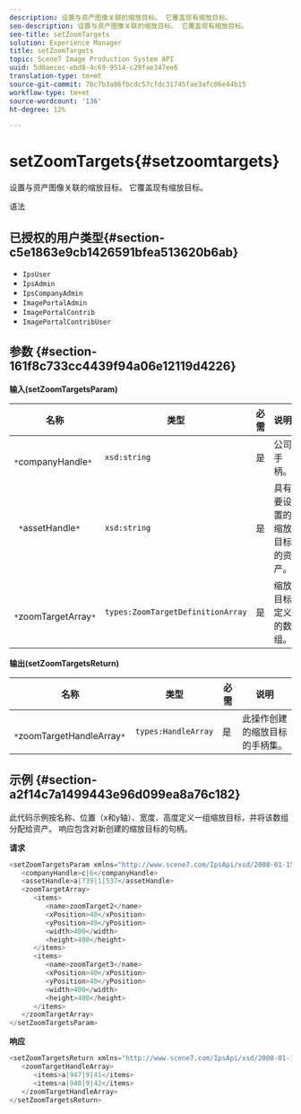 ```yaml
---
description: 设置与资产图像关联的缩放目标。 它覆盖现有缩放目标。
seo-description: 设置与资产图像关联的缩放目标。 它覆盖现有缩放目标。
seo-title: setZoomTargets
solution: Experience Manager
title: setZoomTargets
topic: Scene7 Image Production System API
uuid: 5d0aecec-ebd8-4c69-9514-c29fae347ee6
translation-type: tm+mt
source-git-commit: 7bc7b3a86fbcdc57cfdc31745fae3afc06e44b15
workflow-type: tm+mt
source-wordcount: '136'
ht-degree: 12%

---
```



# setZoomTargets{#setzoomtargets}

设置与资产图像关联的缩放目标。 它覆盖现有缩放目标。

语法

## 已授权的用户类型{#section-c5e1863e9cb1426591bfea513620b6ab}

* `IpsUser`
* `IpsAdmin`
* `IpsCompanyAdmin`
* `ImagePortalAdmin`
* `ImagePortalContrib`
* `ImagePortalContribUser`

## 参数 {#section-161f8c733cc4439f94a06e12119d4226}

**输入(setZoomTargetsParam)**

| 名称 | 类型 | 必需 | 说明 |
|---|---|---|---|
| ` *`companyHandle`*` | `xsd:string` | 是 | 公司手柄。 |
| ` *`assetHandle`*` | `xsd:string` | 是 | 具有要设置的缩放目标的资产。 |
| ` *`zoomTargetArray`*` | `types:ZoomTargetDefinitionArray` | 是 | 缩放目标定义的数组。 |

**输出(setZoomTargetsReturn)**

| 名称 | 类型 | 必需 | 说明 |
|---|---|---|---|
| ` *`zoomTargetHandleArray`*` | `types:HandleArray` | 是 | 此操作创建的缩放目标的手柄集。 |

## 示例 {#section-a2f14c7a1499443e96d099ea8a76c182}

此代码示例按名称、位置（x和y轴）、宽度、高度定义一组缩放目标，并将该数组分配给资产。 响应包含对新创建的缩放目标的句柄。

**请求**

```java
<setZoomTargetsParam xmlns="http://www.scene7.com/IpsApi/xsd/2008-01-15">
   <companyHandle>c|6</companyHandle>
   <assetHandle>a|739|1|537</assetHandle>
   <zoomTargetArray>
      <items>
         <name>zoomTarget2</name>
         <xPosition>40</xPosition>
         <yPosition>40</yPosition>
         <width>400</width>
         <height>400</height>
      </items>
      <items>
         <name>zoomTarget3</name>
         <xPosition>40</xPosition>
         <yPosition>40</yPosition>
         <width>400</width>
         <height>400</height>
      </items>
   </zoomTargetArray>
</setZoomTargetsParam>
```

**响应**

```java
<setZoomTargetsReturn xmlns="http://www.scene7.com/IpsApi/xsd/2008-01-15">
   <zoomTargetHandleArray>
      <items>a|947|9|41</items>
      <items>a|948|9|42</items>
   </zoomTargetHandleArray>
</setZoomTargetsReturn>
```

